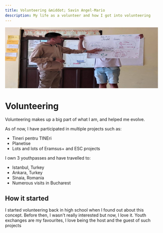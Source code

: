 ```yaml
---
title: Volunteering &middot; Savin Angel-Mario
description: My life as a volunteer and how I got into volunteering
---
```


<img
	width="100%"
	height="200px"
	src="/static/images/volunteer.jpg"
/>

# Volunteering

Volunteering makes up a big part of what I am, and helped me evolve.

As of now, I have participated in multiple projects such as:
* Tineri pentru TINEri
* Planetise
* Lots and lots of Eramsus+ and ESC projects

I own 3 youthpasses and have travelled to:

* Istanbul, Turkey
* Ankara, Turkey
* Sinaia, Romania
* Numerous visits in Bucharest

## How it started

I started volunteering back in high school when I found out
about this concept. Before then, I wasn't really interested
but now, I love it. Youth exchanges are my favourites,
I love being the host and the guest of such projects
